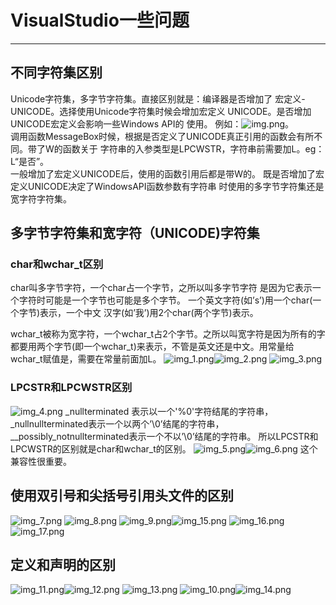 # VisualStudio一些问题
***
## 不同字符集区别
Unicode字符集，多字节字符集。直接区别就是：编译器是否增加了
宏定义-UNICODE。选择使用Unicode字符集时候会增加宏定义
UNICODE。是否增加UNICODE宏定义会影响一些Windows API的
使用。
例如：![img.png](图片/img.png)。     
调用函数MessageBox时候，根据是否定义了UNICODE真正引用的函数会有所不同。带了W的函数关于
字符串的入参类型是LPCWSTR，字符串前需要加L。eg：L“是否”。  
一般增加了宏定义UNICODE后，使用的函数引用后都是带W的。
既是否增加了宏定义UNICODE决定了WindowsAPI函数参数有字符串
时使用的多字节字符集还是宽字符字符集。

## 多字节字符集和宽字符（UNICODE)字符集
### char和wchar_t区别
char叫多字节字符，一个char占一个字节，之所以叫多字节字符
是因为它表示一个字符时可能是一个字节也可能是多个字节。
一个英文字符(如’s’)用一个char(一个字节)表示，一个中文
汉字(如’我’)用2个char(两个字节)表示。

wchar_t被称为宽字符，一个wchar_t占2个字节。之所以叫宽字符是因为所有的字都要用两个字节(即一个wchar_t)来表示，不管是英文还是中文。用常量给wchar_t赋值是，需要在常量前面加L。
![img_1.png](图片/img_1.png)![img_2.png](图片/img_2.png)
![img_3.png](图片/img_3.png)
### LPCSTR和LPCWSTR区别
![img_4.png](图片/img_4.png)
_nullterminated 表示以一个'%0'字符结尾的字符串，_nullnullterminated表示一个以两个’\0’结尾的字符串，__possibly_notnullterminated表示一个不以’\0’结尾的字符串。
所以LPCSTR和LPCWSTR的区别就是char和wchar_t的区别。
![img_5.png](图片/img_5.png)![img_6.png](图片/img_6.png)
这个兼容性很重要。

## 使用双引号和尖括号引用头文件的区别
![img_7.png](图片/img_7.png)
![img_8.png](图片/img_8.png)
![img_9.png](图片/img_9.png)![img_15.png](图片/img_15.png)
![img_16.png](图片/img_16.png)
![img_17.png](图片/img_17.png)

## 定义和声明的区别
![img_11.png](图片/img_11.png)![img_12.png](图片/img_12.png)
![img_13.png](图片/img_13.png)
![img_10.png](图片/img_10.png)![img_14.png](图片/img_14.png)
